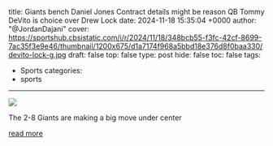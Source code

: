 title: Giants bench Daniel Jones Contract details might be reason QB Tommy DeVito is choice over Drew Lock
date: 2024-11-18 15:35:04 +0000
author: "@JordanDajani"
cover: https://sportshub.cbsistatic.com/i/r/2024/11/18/348bcb55-f3fc-42cf-8699-7ac35f3e9e46/thumbnail/1200x675/d1a7174f968a5bbd18e376d8f0baa330/devito-lock-g.jpg
draft: false
top: false
type: post
hide: false
toc: false
tags:
  - Sports
categories:
  - sports
---

![](https://sportshub.cbsistatic.com/i/r/2024/11/18/348bcb55-f3fc-42cf-8699-7ac35f3e9e46/thumbnail/1200x675/d1a7174f968a5bbd18e376d8f0baa330/devito-lock-g.jpg)

The 2-8 Giants are making a big move under center

[read more](https://www.cbssports.com/nfl/news/giants-bench-daniel-jones-contract-details-might-be-reason-qb-tommy-devito-is-choice-over-drew-lock/)
